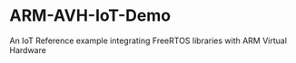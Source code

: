 # ARM-AVH-IoT-Demo
An IoT Reference example integrating FreeRTOS libraries with ARM Virtual Hardware 
